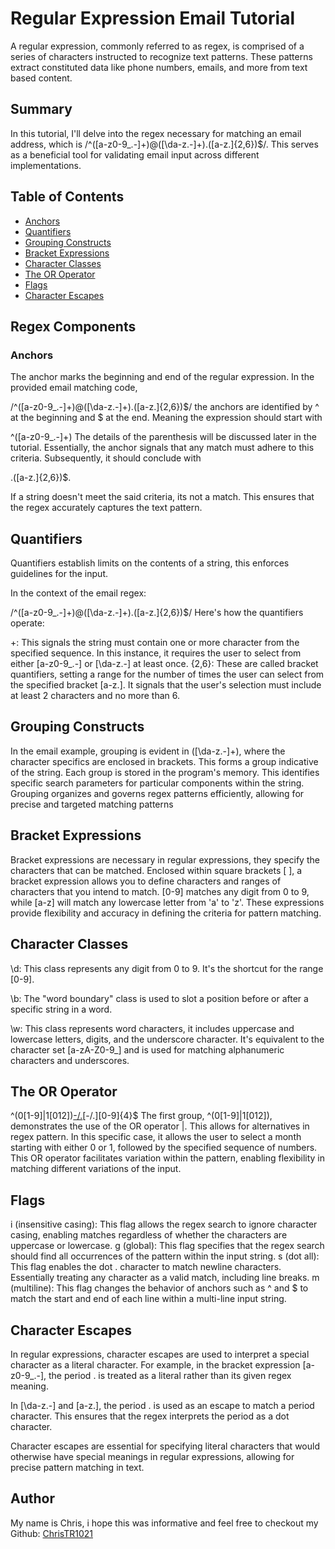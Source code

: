 # Regular Expression Email Tutorial 

A regular expression, commonly referred to as regex, is comprised of a series of characters instructed to recognize text patterns. These patterns extract constituted data like phone numbers, emails, and more from text based content. 

## Summary

In this tutorial, I'll delve into the regex necessary for matching an email address, which is /^([a-z0-9_\.-]+)@([\da-z\.-]+)\.([a-z\.]{2,6})$/. This serves as a beneficial tool for validating email input across different implementations.

## Table of Contents

- [Anchors](#anchors)
- [Quantifiers](#quantifiers)
- [Grouping Constructs](#grouping-constructs)
- [Bracket Expressions](#bracket-expressions)
- [Character Classes](#character-classes)
- [The OR Operator](#the-or-operator)
- [Flags](#flags)
- [Character Escapes](#character-escapes)

## Regex Components

### Anchors

The anchor marks the beginning and end of the regular expression. In the provided email matching code,

/^([a-z0-9_\.-]+)@([\da-z\.-]+)\.([a-z\.]{2,6})$/
the anchors are identified by ^ at the beginning and $ at the end. Meaning the expression should start with 

^([a-z0-9_\.-]+)
The details of the parenthesis will be discussed later in the tutorial. Essentially, the anchor signals that any match must adhere to this criteria. Subsequently, it should conclude with


.([a-z\.]{2,6})$.

If a string doesn't meet the said criteria, its not a match. This ensures that the regex accurately captures the text pattern. 

## Quantifiers 

Quantifiers establish limits on the contents of a string, this enforces guidelines for the input.

In the context of the email regex:

/^([a-z0-9_.-]+)@([\da-z.-]+).([a-z.]{2,6})$/
Here's how the quantifiers operate:

+: This signals the string must contain  one or more character from the specified sequence. In this instance, it requires the user to select from either [a-z0-9_.-] or [\da-z.-] at least once.
{2,6}: These are called bracket quantifiers, setting a range for the number of times the user can select from the specified bracket [a-z\.]. It signals that the user's selection must include at least 2 characters and no more than 6.

## Grouping Constructs

In the email example, grouping is evident in ([\da-z\.-]+), where the character specifics are enclosed in brackets. This forms a group indicative of the string. Each group is stored in the program's memory. This identifies specific search parameters for particular components within the string. Grouping organizes and governs regex patterns efficiently, allowing for precise and targeted matching patterns

## Bracket Expressions

Bracket expressions are necessary in regular expressions, they specify the characters that can be matched. Enclosed within square brackets [ ], a bracket expression allows you to define characters and ranges of characters that you intend to match. [0-9] matches any digit from 0 to 9, while [a-z] will match any lowercase letter from 'a' to 'z'. These expressions provide flexibility and accuracy in defining the criteria for pattern matching.

## Character Classes

\d: This class represents any digit from 0 to 9. It's the shortcut for the range [0-9].

\b: The "word boundary" class is used to slot a position before or after a specific string in a word. 

\w: This class represents word characters, it includes uppercase and lowercase letters, digits, and the underscore character. It's  equivalent to the character set [a-zA-Z0-9_] and is used for matching alphanumeric characters and underscores.

## The OR Operator

^(0[1-9]|1[012])[-/.](0[1-9]|[12][0-9]|3[01])[-/.][0-9]{4}$
The first group, ^(0[1-9]|1[012]), demonstrates the use of the OR operator |. This allows for alternatives in regex pattern. In this specific case, it allows the user to select a month starting with either 0 or 1, followed by the specified sequence of numbers. This OR operator facilitates variation within the pattern, enabling flexibility in matching different variations of the input.

## Flags

i (insensitive casing): This flag allows the regex search to ignore character casing, enabling matches regardless of whether the characters are uppercase or lowercase.
g (global): This flag specifies that the regex search should find all occurrences of the pattern within the input string.
s (dot all): This flag enables the dot . character to match newline characters. Essentially treating any character as a valid match, including line breaks.
m (multiline): This flag changes the behavior of anchors such as ^ and $ to match the start and end of each line within a multi-line input string. 


## Character Escapes

In regular expressions, character escapes are used to interpret a special character as a literal character. For example, in the bracket expression [a-z0-9_\.-], the period . is treated as a literal rather than its given regex meaning. 

In [\da-z\.-] and [a-z\.], the period \. is used as an escape to match a period character. This ensures that the regex interprets the period as a dot character.

Character escapes are essential for specifying literal characters that would otherwise have special meanings in regular expressions, allowing for precise pattern matching in text.

## Author

My name is Chris, i hope this was informative and feel free to checkout my Github: [ChrisTR1021](https://github.com/ChrisTR1021/Regex-Tutorial-?tab=readme-ov-file#anchors)